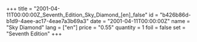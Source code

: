 +++
title = "2001-04-11T00:00:00Z_Seventh_Edition_Sky_Diamond_[en]_false"
id = "b426b86d-b1d9-4aee-ac17-4eae7a3b69a3"
date = "2001-04-11T00:00:00Z"
name = "Sky Diamond"
lang = ["en"]
price = "0.55"
quantity = 1
foil = false
set = "Seventh Edition"
+++
